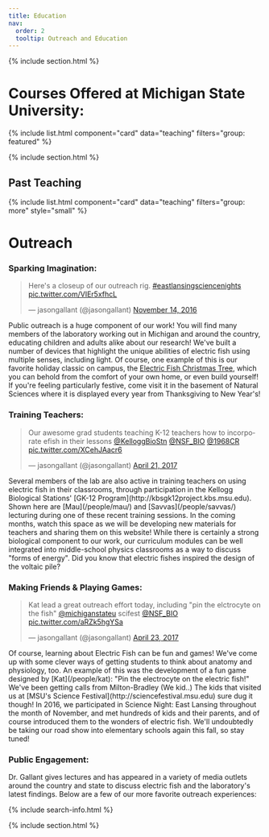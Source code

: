 ```yaml
---
title: Education
nav:
  order: 2
  tooltip: Outreach and Education
---
```

{% include section.html %}
# <i class="fas fa-tools"></i>Courses Offered at Michigan State University:
{% include list.html component="card" data="teaching" filters="group: featured" %}

{% include section.html %}

## Past Teaching

{% include list.html component="card" data="teaching" filters="group: more" style="small" %}

# <i class="fas fa-tools"></i>Outreach

### Sparking Imagination:
<blockquote class="twitter-tweet"><p lang="en" dir="ltr">Here&#39;s a closeup of our outreach rig. <a href="https://twitter.com/hashtag/eastlansingsciencenights?src=hash&amp;ref_src=twsrc%5Etfw">#eastlansingsciencenights</a> <a href="https://t.co/VIEr5xfhcL">pic.twitter.com/VIEr5xfhcL</a></p>&mdash; jasongallant (@jasongallant) <a href="https://twitter.com/jasongallant/status/797959275310002177?ref_src=twsrc%5Etfw">November 14, 2016</a></blockquote> <script async src="https://platform.twitter.com/widgets.js" charset="utf-8"></script>

Public outreach is a huge component of our work!  You will find many members of the laboratory working out in Michigan and around the country, educating children and adults alike about our research!  We've built a number of devices that highlight the unique abilities of electric fish using multiple senses, including light.  Of course, one example of this is our favorite holiday classic on campus, the [Electric Fish Christmas Tree](/2014/12/12/electric-fish-christmas-tree/), which you can behold from the comfort of your own home, or even build yourself!  If you're feeling particularly festive, come visit it in the basement of Natural Sciences where it is displayed every year from Thanksgiving to New Year's!

### Training Teachers:
<blockquote class="twitter-tweet"><p lang="en" dir="ltr">Our awesome grad students teaching K-12 teachers how to incorporate efish in their lessons <a href="https://twitter.com/KelloggBioStn?ref_src=twsrc%5Etfw">@KelloggBioStn</a> <a href="https://twitter.com/NSF_BIO?ref_src=twsrc%5Etfw">@NSF_BIO</a> <a href="https://twitter.com/1968CR?ref_src=twsrc%5Etfw">@1968CR</a> <a href="https://t.co/XCehJAacr6">pic.twitter.com/XCehJAacr6</a></p>&mdash; jasongallant (@jasongallant) <a href="https://twitter.com/jasongallant/status/855249477782908928?ref_src=twsrc%5Etfw">April 21, 2017</a></blockquote> <script async src="https://platform.twitter.com/widgets.js" charset="utf-8"></script>
Several members of the lab are also active in training teachers on using electric fish in their classrooms, through participation in the Kellogg Biological Stations' [GK-12 Program](http://kbsgk12project.kbs.msu.edu).  Shown here are [Mau](/people/mau/) and [Savvas](/people/savvas/) lecturing during one of these recent training sessions.  In the coming months, watch this space as we will be developing new materials for teachers and sharing them on this website!  While there is certainly a strong biological component to our work, our curriculum modules can be well integrated into middle-school physics classrooms as a way to discuss "forms of energy".  Did you know that electric fishes inspired the design of the voltaic pile?

### Making Friends & Playing Games:
<blockquote class="twitter-tweet"><p lang="en" dir="ltr">Kat lead a great outreach effort today, including &quot;pin the elctrocyte on the fish&quot; <a href="https://twitter.com/michiganstateu?ref_src=twsrc%5Etfw">@michiganstateu</a> scifest <a href="https://twitter.com/NSF_BIO?ref_src=twsrc%5Etfw">@NSF_BIO</a> <a href="https://t.co/aRZk5hgYSa">pic.twitter.com/aRZk5hgYSa</a></p>&mdash; jasongallant (@jasongallant) <a href="https://twitter.com/jasongallant/status/855973921535012865?ref_src=twsrc%5Etfw">April 23, 2017</a></blockquote> <script async src="https://platform.twitter.com/widgets.js" charset="utf-8"></script>
Of course, learning about Electric Fish can be fun and games!  We've come up with some clever ways of getting students to think about anatomy and physiology, too.  An example of this was the development of a fun game designed by [Kat](/people/kat):  "Pin the electrocyte on the electric fish!"  We've been getting calls from Milton-Bradley (We kid..)  The kids that visited us at [MSU's Science Festival](http://sciencefestival.msu.edu) sure dug it though!  In 2016, we participated in Science Night: East Lansing throughout the month of November, and met hundreds of kids and their parents, and of course introduced them to the wonders of electric fish.  We'll undoubtedly be taking our road show into elementary schools again this fall, so stay tuned!



### Public Engagement:
Dr. Gallant gives lectures and  has appeared in a variety of media outlets around the country and state to discuss electric fish and the laboratory's latest findings.  Below are a few of our more favorite outreach experiences:

{% include search-info.html %}

{% include section.html %}
